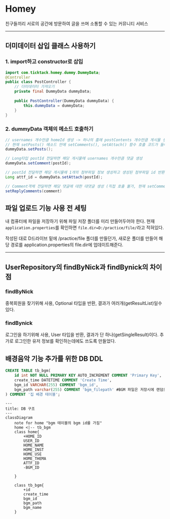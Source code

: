 # Homey
친구들끼리 서로의 공간에 방문하여 글을 쓰며 소통할 수 있는 커뮤니티 서비스

---
## 더미데이터 삽입 클래스 사용하기
### 1. import하고 constructor로 삽입
```java
import com.ticktack.homey.dummy.DummyData;
@Controller
public class PostController {
	// 더미데이터 가져오기
	private final DummyData dummyData;
	
	public PostController(DummyData dummyData) {
		this.dummyData = dummyData;
	}
}

```

### 2. dummyData 객체의 메소드 호출하기
```java
// usernames 개수만큼 homeId 생성 -> 하나의 홈에 postContents 개수만큼 게시물 생성
// 현재 setPosts() 메소드 안에 setComments(), setAttach() 함수 호출 코드가 들어있다. -> 게시물 + 댓글 + 첨부파일 한번에 생성
dummyData.setPosts();

// Long타입 postId 전달하면 해당 게시물에 usernames 개수만큼 댓글 생성
dummyData.setComment(postId);

// postId 전달하면 해당 게시물에 1개의 첨부파일 정보 생성하고 생성된 첨부파일 id 반환
Long attf_id = dummyData.setAttach(postId);

// Comment객체 전달하면 해당 댓글에 대한 대댓글 생성 (직접 호출 불가, 현재 setComments() 메소드 안에서 호출함
setReplyComments(comment)
```


## 파일 업로드 기능 사용 전 세팅
내 컴퓨터에 파일을 저장하기 위해 파일 저장 폴더를 미리 만들어두어야 한다.
현재 `application.properties`를 확인하면 `file.dir=D:/practice/file/`라고 적혀있다.

작성된 대로 D드라이브 밑에 /practice/file 폴더를 만들던가,
새로운 폴더를 만들어 해당 경로를 application.properties의 file.dir에 업데이트해준다.

---
## UserRepository의 findByNick과 findBynick의 차이점
### findByNick
중복회원을 찾기위해 사용, Optional<User> 타입을 반환, 결과가 여러개(getResultList)일수있다.
### findBynick
로그인을 하기위해 사용, User 타입을 반환, 결과가 단 하나(getSingleResult)이다. 
추가로 로그인한 유저 정보를 확인하는데에도 쓰도록 만들었다.

## 배경음악 기능 추가를 위한 DB DDL
``` sql
CREATE TABLE tb_bgm(  
    id int NOT NULL PRIMARY KEY AUTO_INCREMENT COMMENT 'Primary Key',
    create_time DATETIME COMMENT 'Create Time',
    bgm_id VARCHAR(255) COMMENT 'bgm_id',
    bgm_path varchar(255) COMMENT 'bgm_filepath' #BGM 파일은 저장시에 랜덤으로 한다. 
) COMMENT '집 배경 테이블';
```

```mermaid
---
title: DB 구조
---
classDiagram
    note for home "bgm 테이블의 bgm id를 가짐"
    home <|-- tb_bgm
    class home{
        +HOME_ID
        USER_ID
		HOME_NAME
		HOME_INST
		HOME_USE
		HOME_THEMA
		ATTF_ID
		-BGM_ID

    }
	
	class tb_bgm{
        +id
        create_time
		bgm_id
		bgm_path
		bgm_name
    }

```